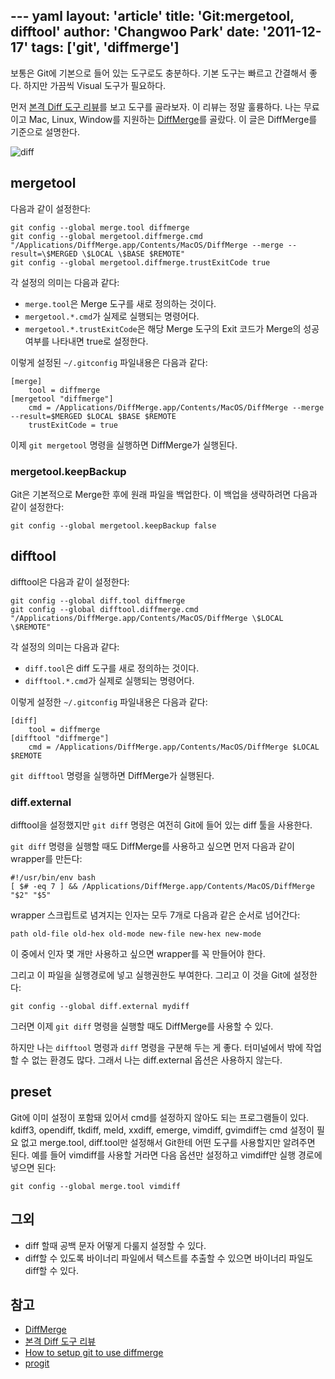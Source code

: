 --- yaml
layout: 'article'
title: 'Git:mergetool, difftool'
author: 'Changwoo Park'
date: '2011-12-17'
tags: ['git', 'diffmerge']
---

보통은 Git에 기본으로 들어 있는 도구로도 충분하다. 기본 도구는 빠르고 간결해서 좋다. 하지만 가끔씩 Visual 도구가 필요하다.

먼저 [본격 Diff 도구 리뷰][]를 보고 도구를 골라보자. 이 리뷰는 정말 훌륭하다. 나는 무료이고 Mac, Linux, Window를 지원하는 [DiffMerge][]를 골랐다. 이 글은 DiffMerge를 기준으로 설명한다. 

![diff](/articles/2011/git-mergediff/savage-chikens-catoon.jpg)

## mergetool

다음과 같이 설정한다:

    git config --global merge.tool diffmerge
    git config --global mergetool.diffmerge.cmd "/Applications/DiffMerge.app/Contents/MacOS/DiffMerge --merge --result=\$MERGED \$LOCAL \$BASE $REMOTE"
    git config --global mergetool.diffmerge.trustExitCode true

각 설정의 의미는 다음과 같다:

 * `merge.tool`은 Merge 도구를 새로 정의하는 것이다.
 * `mergetool.*.cmd`가 실제로 실행되는 명령어다.
 * `mergetool.*.trustExitCode`은 해당 Merge 도구의 Exit 코드가 Merge의 성공여부를 나타내면 true로 설정한다.

이렇게 설정된 `~/.gitconfig` 파일내용은 다음과 같다:

    [merge]
        tool = diffmerge
    [mergetool "diffmerge"]
        cmd = /Applications/DiffMerge.app/Contents/MacOS/DiffMerge --merge --result=$MERGED $LOCAL $BASE $REMOTE
        trustExitCode = true

이제 `git mergetool` 명령을 실행하면 DiffMerge가 실행된다.

### mergetool.keepBackup

Git은 기본적으로 Merge한 후에 원래 파일을 백업한다. 이 백업을 생략하려면 다음과 같이 설정한다:

    git config --global mergetool.keepBackup false

## difftool

difftool은 다음과 같이 설정한다:

    git config --global diff.tool diffmerge
    git config --global difftool.diffmerge.cmd "/Applications/DiffMerge.app/Contents/MacOS/DiffMerge \$LOCAL \$REMOTE"

각 설정의 의미는 다음과 같다:

 * `diff.tool`은 diff 도구를 새로 정의하는 것이다.
 * `difftool.*.cmd`가 실제로 실행되는 명령어다.

이렇게 설정한 `~/.gitconfig` 파일내용은 다음과 같다:

    [diff]
        tool = diffmerge
    [difftool "diffmerge"]
        cmd = /Applications/DiffMerge.app/Contents/MacOS/DiffMerge $LOCAL $REMOTE

`git difftool` 명령을 실행하면 DiffMerge가 실행된다.

### diff.external

difftool을 설정했지만 `git diff` 명령은 여전히 Git에 들어 있는 diff 툴을 사용한다. 

`git diff` 명령을 실행할 때도 DiffMerge를 사용하고 싶으면 먼저 다음과 같이 wrapper를 만든다:

    #!/usr/bin/env bash
    [ $# -eq 7 ] && /Applications/DiffMerge.app/Contents/MacOS/DiffMerge "$2" "$5"

wrapper 스크립트로 념겨지는 인자는 모두 7개로 다음과 같은 순서로 넘어간다:

    path old-file old-hex old-mode new-file new-hex new-mode

이 중에서 인자 몇 개만 사용하고 싶으면 wrapper를 꼭 만들어야 한다.

그리고 이 파일을 실행경로에 넣고 실행권한도 부여한다. 그리고 이 것을 Git에 설정한다:

    git config --global diff.external mydiff

그러면 이제 `git diff` 명령을 실행할 때도 DiffMerge를 사용할 수 있다. 

하지만 나는 `difftool` 명령과 `diff` 명령을 구분해 두는 게 좋다. 터미널에서 밖에 작업할 수 없는 환경도 많다. 그래서 나는 diff.external 옵션은 사용하지 않는다.

## preset

Git에 이미 설정이 포함돼 있어서 cmd를 설정하지 않아도 되는 프로그램들이 있다. kdiff3, opendiff, tkdiff, meld, xxdiff, emerge, vimdiff, gvimdiff는 cmd 설정이 필요 없고 merge.tool, diff.tool만 설정해서 Git한테 어떤 도구를 사용할지만 알려주면 된다. 예를 들어 vimdiff를 사용할 거라면 다음 옵션만 설정하고 vimdiff만 실행 경로에 넣으면 된다:

    git config --global merge.tool vimdiff

## 그외

 * diff 할때 공백 문자 어떻게 다룰지 설정할 수 있다. 
 * diff할 수 있도록 바이너리 파일에서 텍스트를 추출할 수 있으면 바이너리 파일도 diff할 수 있다.

## 참고

 * [DiffMerge][]
 * [본격 Diff 도구 리뷰][]
 * [How to setup git to use diffmerge][]
 * [progit][]

[progit]: http://progit.org
[How to setup git to use diffmerge]: http://adventuresincoding.com/2010/04/how-to-setup-git-to-use-diffmerge
[DiffMerge]: http://www.sourcegear.com/diffmerge/
[본격 Diff 도구 리뷰]: http://ljh131.tistory.com/143

